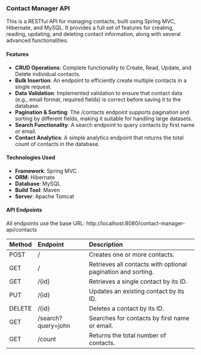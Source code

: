 ### **Contact Manager API**

This is a RESTful API for managing contacts, built using Spring MVC, Hibernate, and MySQL. It provides a full set of features for creating, reading, updating, and deleting contact information, along with several advanced functionalities.

#### 

#### 

#### **Features**

* **CRUD Operations**: Complete functionality to Create, Read, Update, and Delete individual contacts.  
* **Bulk Insertion**: An endpoint to efficiently create multiple contacts in a single request.  
* **Data Validation**: Implemented validation to ensure that contact data (e.g., email format, required fields) is correct before saving it to the database.  
* **Pagination & Sorting**: The /contacts endpoint supports pagination and sorting by different fields, making it suitable for handling large datasets.  
* **Search Functionality**: A search endpoint to query contacts by first name or email.  
* **Contact Analytics**: A simple analytics endpoint that returns the total count of contacts in the database.

#### 

#### 

#### **Technologies Used**

* **Framework**: Spring MVC  
* **ORM**: Hibernate  
* **Database**: MySQL  
* **Build Tool**: Maven  
* **Server**: Apache Tomcat

#### 

#### **API Endpoints**

All endpoints use the base URL: http://localhost:8080/contact-manager-api/contacts

| Method | Endpoint | Description |
| :---- | :---- | :---- |
| POST | / | Creates one or more contacts. |
| GET | / | Retrieves all contacts with optional pagination and sorting. |
| GET | /{id} | Retrieves a single contact by its ID. |
| PUT | /{id} | Updates an existing contact by its ID. |
| DELETE | /{id} | Deletes a contact by its ID. |
| GET | /search?query=john | Searches for contacts by first name or email. |
| GET | /count | Returns the total number of contacts. |

